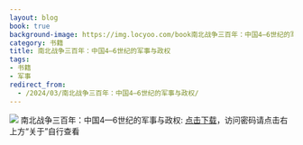 ```yaml
---
layout: blog
book: true
background-image: https://img.locyoo.com/book南北战争三百年：中国4—6世纪的军事与政权.jpg
category: 书籍
title: 南北战争三百年：中国4—6世纪的军事与政权
tags:
- 书籍
- 军事
redirect_from:
  - /2024/03/南北战争三百年：中国4—6世纪的军事与政权/
---
```

![](https://img.locyoo.com/book南北战争三百年：中国4—6世纪的军事与政权.jpg)
南北战争三百年：中国4—6世纪的军事与政权: <a name = "ref1" href="https://url18.ctfile.com/f/50983618-1323174958-cceb71?p=3619">点击下载</a>，访问密码请点击右上方“关于”自行查看